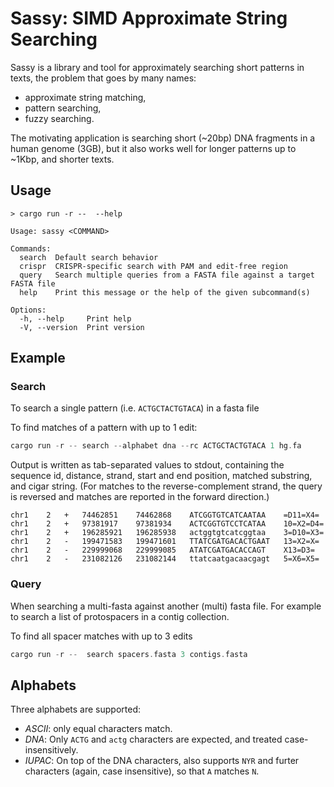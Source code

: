 # Sassy: SIMD Approximate String Searching

Sassy is a library and tool for approximately searching short patterns in texts,
the problem that goes by many names:
- approximate string matching,
- pattern searching,
- fuzzy searching.

The motivating application is searching short (~20bp) DNA fragments in a human
genome (3GB), but it also works well for longer patterns up to ~1Kbp, and
shorter texts.

## Usage

```
> cargo run -r --  --help

Usage: sassy <COMMAND>

Commands:
  search  Default search behavior
  crispr  CRISPR-specific search with PAM and edit-free region
  query   Search multiple queries from a FASTA file against a target FASTA file
  help    Print this message or the help of the given subcommand(s)

Options:
  -h, --help     Print help
  -V, --version  Print version

```

## Example

### Search
To search a single pattern (i.e. `ACTGCTACTGTACA`) in a fasta file

To find matches of a pattern with up to 1 edit:

``` rust
cargo run -r -- search --alphabet dna --rc ACTGCTACTGTACA 1 hg.fa
```

Output is written as tab-separated values to stdout, containing the sequence id,
distance, strand, start and end position, matched substring, and cigar string.
(For matches to the reverse-complement strand, the query is reversed and matches
are reported in the forward direction.)

```
chr1	2	+	74462851	74462868	ATCGGTGTCATCAATAA	 =D11=X4=
chr1	2	+	97381917	97381934	ACTCGGTGTCCTCATAA	 10=X2=D4=
chr1	2	+	196285921	196285938	actggtgtcatcggtaa	 3=D10=X3=
chr1	2	-	199471583	199471601	TTATCGATGACACTGAAT	 13=X2=X=
chr1	2	-	229999068	229999085	ATATCGATGACACCAGT	 X13=D3=
chr1	2	-	231082126	231082144	ttatcaatgacaacgagt	 5=X6=X5=
```

### Query
When searching a multi-fasta against another (multi) fasta file. For example to search a list of protospacers in a contig collection.

To find all spacer matches with up to 3 edits

```rust
cargo run -r --  search spacers.fasta 3 contigs.fasta
```


## Alphabets
Three alphabets are supported:
- *ASCII*: only equal characters match.
- *DNA*: Only `ACTG` and `actg` characters are expected, and treated case-insensitively.
- *IUPAC*: On top of the DNA characters, also supports `NYR` and furter
  characters (again, case insensitive), so that `A` matches `N`.
